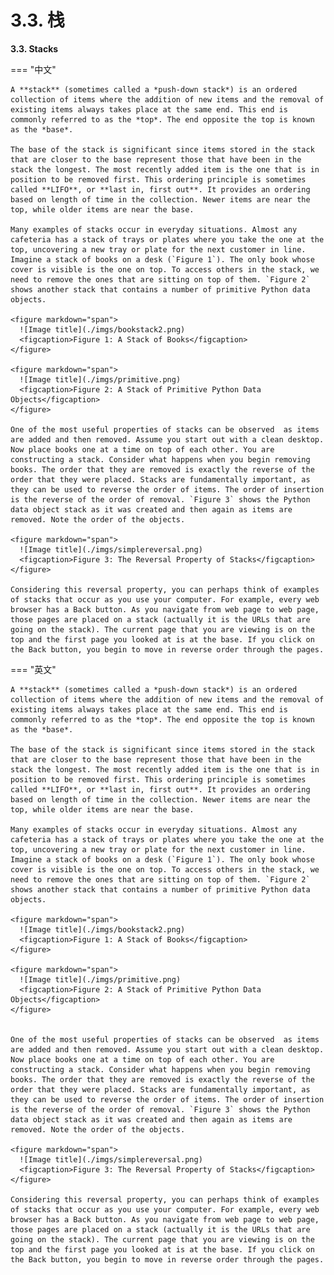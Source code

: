 # 3.3. 栈

**3.3. Stacks**

=== "中文"

    A **stack** (sometimes called a *push-down stack*) is an ordered collection of items where the addition of new items and the removal of existing items always takes place at the same end. This end is commonly referred to as the *top*. The end opposite the top is known as the *base*.
    
    The base of the stack is significant since items stored in the stack that are closer to the base represent those that have been in the stack the longest. The most recently added item is the one that is in position to be removed first. This ordering principle is sometimes called **LIFO**, or **last in, first out**. It provides an ordering based on length of time in the collection. Newer items are near the top, while older items are near the base.
    
    Many examples of stacks occur in everyday situations. Almost any cafeteria has a stack of trays or plates where you take the one at the top, uncovering a new tray or plate for the next customer in line. Imagine a stack of books on a desk (`Figure 1`). The only book whose cover is visible is the one on top. To access others in the stack, we need to remove the ones that are sitting on top of them. `Figure 2` shows another stack that contains a number of primitive Python data objects.
    
    <figure markdown="span">
      ![Image title](./imgs/bookstack2.png)
      <figcaption>Figure 1: A Stack of Books</figcaption>
    </figure>
    
    <figure markdown="span">
      ![Image title](./imgs/primitive.png)
      <figcaption>Figure 2: A Stack of Primitive Python Data Objects</figcaption>
    </figure>
    
    One of the most useful properties of stacks can be observed  as items are added and then removed. Assume you start out with a clean desktop. Now place books one at a time on top of each other. You are constructing a stack. Consider what happens when you begin removing books. The order that they are removed is exactly the reverse of the order that they were placed. Stacks are fundamentally important, as they can be used to reverse the order of items. The order of insertion is the reverse of the order of removal. `Figure 3` shows the Python data object stack as it was created and then again as items are removed. Note the order of the objects.
    
    <figure markdown="span">
      ![Image title](./imgs/simplereversal.png)
      <figcaption>Figure 3: The Reversal Property of Stacks</figcaption>
    </figure>
    
    Considering this reversal property, you can perhaps think of examples of stacks that occur as you use your computer. For example, every web browser has a Back button. As you navigate from web page to web page, those pages are placed on a stack (actually it is the URLs that are going on the stack). The current page that you are viewing is on the top and the first page you looked at is at the base. If you click on the Back button, you begin to move in reverse order through the pages.

=== "英文"

    A **stack** (sometimes called a *push-down stack*) is an ordered collection of items where the addition of new items and the removal of existing items always takes place at the same end. This end is commonly referred to as the *top*. The end opposite the top is known as the *base*.
    
    The base of the stack is significant since items stored in the stack that are closer to the base represent those that have been in the stack the longest. The most recently added item is the one that is in position to be removed first. This ordering principle is sometimes called **LIFO**, or **last in, first out**. It provides an ordering based on length of time in the collection. Newer items are near the top, while older items are near the base.
    
    Many examples of stacks occur in everyday situations. Almost any cafeteria has a stack of trays or plates where you take the one at the top, uncovering a new tray or plate for the next customer in line. Imagine a stack of books on a desk (`Figure 1`). The only book whose cover is visible is the one on top. To access others in the stack, we need to remove the ones that are sitting on top of them. `Figure 2` shows another stack that contains a number of primitive Python data objects.
    
    <figure markdown="span">
      ![Image title](./imgs/bookstack2.png)
      <figcaption>Figure 1: A Stack of Books</figcaption>
    </figure>
    
    <figure markdown="span">
      ![Image title](./imgs/primitive.png)
      <figcaption>Figure 2: A Stack of Primitive Python Data Objects</figcaption>
    </figure>
       
    
    One of the most useful properties of stacks can be observed  as items are added and then removed. Assume you start out with a clean desktop. Now place books one at a time on top of each other. You are constructing a stack. Consider what happens when you begin removing books. The order that they are removed is exactly the reverse of the order that they were placed. Stacks are fundamentally important, as they can be used to reverse the order of items. The order of insertion is the reverse of the order of removal. `Figure 3` shows the Python data object stack as it was created and then again as items are removed. Note the order of the objects.
    
    <figure markdown="span">
      ![Image title](./imgs/simplereversal.png)
      <figcaption>Figure 3: The Reversal Property of Stacks</figcaption>
    </figure>
    
    Considering this reversal property, you can perhaps think of examples of stacks that occur as you use your computer. For example, every web browser has a Back button. As you navigate from web page to web page, those pages are placed on a stack (actually it is the URLs that are going on the stack). The current page that you are viewing is on the top and the first page you looked at is at the base. If you click on the Back button, you begin to move in reverse order through the pages.